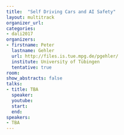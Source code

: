 ```yaml
---
title:  "Self Driving Cars and AI Safety"
layout: multitrack
organizer_url: 
categories:
- dali2017
organizers:
- firstname: Peter
  lastname: Gehler
  url: http://files.is.tue.mpg.de/pgehler/
  institute: University of Tübingen
  tentative: true
room: 
show_abstracts: false
talks:
- title: TBA
  speaker:
  youtube: 
  start: 
  end: 
speakers:
- TBA 
---
```

